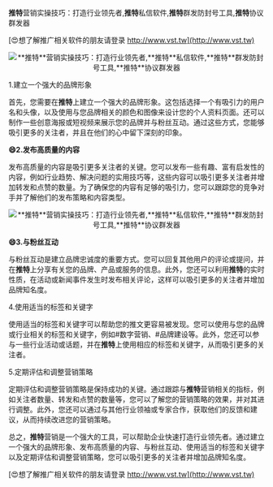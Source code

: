 **推特**营销实操技巧：打造行业领先者,**推特**私信软件,**推特**群发防封号工具,**推特**协议群发器

[😍想了解推广相关软件的朋友请登录 http://www.vst.tw](http://www.vst.tw)

 <center><img src="https://vst.tw/MP4/tuiguang/png/5.png" alt="**推特**营销实操技巧：打造行业领先者,**推特**私信软件,**推特**群发防封号工具,**推特**协议群发器"></center>

1.建立一个强大的品牌形象

首先，您需要在**推特**上建立一个强大的品牌形象。这包括选择一个有吸引力的用户名和头像，以及使用与您品牌相关的颜色和图像来设计您的个人资料页面。还可以制作一些创意海报或短视频来展示您的品牌并与粉丝互动。通过这些方式，您能够吸引更多的关注者，并且在他们的心中留下深刻的印象。

**😄2.发布高质量的内容**

发布高质量的内容是吸引更多关注者的关键。您可以发布一些有趣、富有启发性的内容，例如行业趋势、解决问题的实用技巧等，这些内容可以吸引更多关注者并增加转发和点赞的数量。为了确保您的内容有足够的吸引力，您可以跟踪您的竞争对手并了解他们的发布策略和内容类型。

 <center><img src="https://vst.tw/MP4/tuiguang/png/7.png" alt="**推特**营销实操技巧：打造行业领先者,**推特**私信软件,**推特**群发防封号工具,**推特**协议群发器"></center>

**😄3.与粉丝互动**

与粉丝互动是建立品牌忠诚度的重要方式。您可以回复其他用户的评论或提问，并在**推特**上分享有关您的品牌、产品或服务的信息。此外，您还可以利用**推特**的实时性质，在活动或新闻事件发生时发布相关评论，这样可以吸引更多的关注者并增加品牌知名度。

4.使用适当的标签和关键字

使用适当的标签和关键字可以帮助您的推文更容易被发现。您可以使用与您的品牌或行业相关的标签和关键字，例如#数字营销、#品牌建设等。此外，您还可以参与一些行业活动或话题，并在**推特**上使用相应的标签和关键字，从而吸引更多的关注者。

5.定期评估和调整营销策略

定期评估和调整营销策略是保持成功的关键。通过跟踪与**推特**营销相关的指标，例如关注者数量、转发和点赞的数量等，您可以了解您的营销策略的效果，并对其进行调整。此外，您还可以通过与其他行业领袖或专家合作，获取他们的反馈和建议，从而持续改进您的营销策略。

总之，**推特**营销是一个强大的工具，可以帮助企业快速打造行业领先者。通过建立一个强大的品牌形象、发布高质量的内容、与粉丝互动、使用适当的标签和关键字以及定期评估和调整营销策略，您可以吸引更多的关注者并增加品牌知名度。

[😍想了解推广相关软件的朋友请登录 http://www.vst.tw](http://www.vst.tw)



